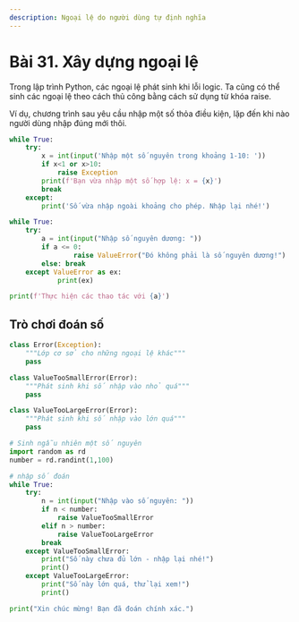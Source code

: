 ```yaml
---
description: Ngoại lệ do người dùng tự định nghĩa
---
```


# Bài 31. Xây dựng ngoại lệ

Trong lập trình Python, các ngoại lệ phát sinh khi lỗi logic. Ta cũng có thể sinh các ngoại lệ theo cách thủ công bằng cách sử dụng từ khóa raise.

Ví dụ, chương trình sau yêu cầu nhập một số thỏa điều kiện, lặp đến khi nào người dùng nhập đúng mới thôi.

```python
while True:
    try:
        x = int(input('Nhập một số nguyên trong khoảng 1-10: '))
        if x<1 or x>10:
            raise Exception
        print(f'Bạn vừa nhập một số hợp lệ: x = {x}')
        break
    except:
        print('Số vừa nhập ngoài khoảng cho phép. Nhập lại nhé!')
```

```python
while True:
    try:
        a = int(input("Nhập số nguyên dương: "))
        if a <= 0:
                raise ValueError("Đó không phải là số nguyên dương!")
        else: break
    except ValueError as ex:
            print(ex)

print(f'Thực hiện các thao tác với {a}')
```



## Trò chơi đoán số

```python
class Error(Exception):
    """Lớp cơ sở cho những ngoại lệ khác"""
    pass

class ValueTooSmallError(Error):
    """Phát sinh khi số nhập vào nhỏ quá"""
    pass

class ValueTooLargeError(Error):
    """Phát sinh khi số nhập vào lớn quá"""
    pass

# Sinh ngẫu nhiên một số nguyên
import random as rd
number = rd.randint(1,100)

# nhập số đoán
while True:
    try:
        n = int(input("Nhập vào số nguyên: "))
        if n < number:
            raise ValueTooSmallError
        elif n > number:
            raise ValueTooLargeError
        break
    except ValueTooSmallError:
        print("Số này chưa đủ lớn - nhập lại nhé!")
        print()
    except ValueTooLargeError:
        print("Số này lớn quá, thử lại xem!")
        print()

print("Xin chúc mừng! Bạn đã đoán chính xác.")

```

